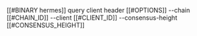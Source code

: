 [[#BINARY hermes]] query client header [[#OPTIONS]] --chain [[#CHAIN_ID]] --client [[#CLIENT_ID]] --consensus-height [[#CONSENSUS_HEIGHT]]
